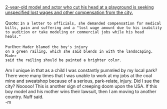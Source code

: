 <a href="http://www.cnn.com/2003/LAW/12/26/toddlers.claim.ap/index.html">2-year-old model and actor who cut his head at a playground is seeking unspecified lost wages and other compensation from the city.</a>
<br />
<br />Quote: <code>In a letter to officials, she demanded compensation for medical bills, pain and suffering and a "lost wage amount due to his inability to audition or take modeling or commercial jobs while his head heals."</code>
<br />
<br />Further: <code>Mader blamed the boy's injury on a green railing, which she said blends in with the landscaping. Mader said the railing should be painted a brighter color.</code>
<br />
<br />Am I unique in that as a child I was constantly pummled by my local park?  There were many times that I was unable to work at my jobs at the coal mine and sweatshop because of a serious, park-relate, injury.  Did I sue the city?  Nooooo!  This is another sign of creeping doom upon the USA.  If this boy model and his mother wins their lawsuit, then I am moving to another country.  Nuff said.
<br />-m
<br />